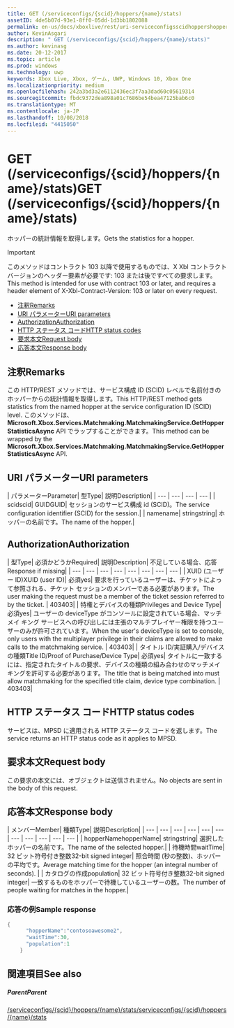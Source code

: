 ```yaml
---
title: GET (/serviceconfigs/{scid}/hoppers/{name}/stats)
assetID: 4de5b07d-93e1-8ff0-05dd-1d3bb1802088
permalink: en-us/docs/xboxlive/rest/uri-serviceconfigsscidhoppershoppernamestatsget.html
author: KevinAsgari
description: " GET (/serviceconfigs/{scid}/hoppers/{name}/stats)"
ms.author: kevinasg
ms.date: 20-12-2017
ms.topic: article
ms.prod: windows
ms.technology: uwp
keywords: Xbox Live, Xbox, ゲーム, UWP, Windows 10, Xbox One
ms.localizationpriority: medium
ms.openlocfilehash: 242a3bd3a2e6112436ec3f7aa3dad60c05619314
ms.sourcegitcommit: fbdc9372dea898a01c7686be54bea47125bab6c0
ms.translationtype: MT
ms.contentlocale: ja-JP
ms.lasthandoff: 10/08/2018
ms.locfileid: "4415050"
---
```

# <a name="get-serviceconfigsscidhoppersnamestats"></a><span data-ttu-id="677a8-104">GET (/serviceconfigs/{scid}/hoppers/{name}/stats)</span><span class="sxs-lookup"><span data-stu-id="677a8-104">GET (/serviceconfigs/{scid}/hoppers/{name}/stats)</span></span>

<span data-ttu-id="677a8-105">ホッパーの統計情報を取得します。</span><span class="sxs-lookup"><span data-stu-id="677a8-105">Gets the statistics for a hopper.</span></span>

> [!IMPORTANT]
> <span data-ttu-id="677a8-106">このメソッドはコントラクト 103 以降で使用するものでは、X Xbl コントラクト バージョンのヘッダー要素が必要です: 103 または後ですべての要求します。</span><span class="sxs-lookup"><span data-stu-id="677a8-106">This method is intended for use with contract 103 or later, and requires a header element of X-Xbl-Contract-Version: 103 or later on every request.</span></span>

  * [<span data-ttu-id="677a8-107">注釈</span><span class="sxs-lookup"><span data-stu-id="677a8-107">Remarks</span></span>](#ID4ET)
  * [<span data-ttu-id="677a8-108">URI パラメーター</span><span class="sxs-lookup"><span data-stu-id="677a8-108">URI parameters</span></span>](#ID4E5)
  * [<span data-ttu-id="677a8-109">Authorization</span><span class="sxs-lookup"><span data-stu-id="677a8-109">Authorization</span></span>](#ID4EJB)
  * [<span data-ttu-id="677a8-110">HTTP ステータス コード</span><span class="sxs-lookup"><span data-stu-id="677a8-110">HTTP status codes</span></span>](#ID4E3C)
  * [<span data-ttu-id="677a8-111">要求本文</span><span class="sxs-lookup"><span data-stu-id="677a8-111">Request body</span></span>](#ID4EFD)
  * [<span data-ttu-id="677a8-112">応答本文</span><span class="sxs-lookup"><span data-stu-id="677a8-112">Response body</span></span>](#ID4EQD)

<a id="ID4ET"></a>


## <a name="remarks"></a><span data-ttu-id="677a8-113">注釈</span><span class="sxs-lookup"><span data-stu-id="677a8-113">Remarks</span></span>
<span data-ttu-id="677a8-114">この HTTP/REST メソッドでは、サービス構成 ID (SCID) レベルで名前付きのホッパーからの統計情報を取得します。</span><span class="sxs-lookup"><span data-stu-id="677a8-114">This HTTP/REST method gets statistics from the named hopper at the service configuration ID (SCID) level.</span></span> <span data-ttu-id="677a8-115">このメソッドは、 **Microsoft.Xbox.Services.Matchmaking.MatchmakingService.GetHopperStatisticsAsync** API でラップすることができます。</span><span class="sxs-lookup"><span data-stu-id="677a8-115">This method can be wrapped by the **Microsoft.Xbox.Services.Matchmaking.MatchmakingService.GetHopperStatisticsAsync** API.</span></span>  
<a id="ID4E5"></a>


## <a name="uri-parameters"></a><span data-ttu-id="677a8-116">URI パラメーター</span><span class="sxs-lookup"><span data-stu-id="677a8-116">URI parameters</span></span>

| <span data-ttu-id="677a8-117">パラメーター</span><span class="sxs-lookup"><span data-stu-id="677a8-117">Parameter</span></span>| <span data-ttu-id="677a8-118">型</span><span class="sxs-lookup"><span data-stu-id="677a8-118">Type</span></span>| <span data-ttu-id="677a8-119">説明</span><span class="sxs-lookup"><span data-stu-id="677a8-119">Description</span></span>|
| --- | --- | --- | --- |
| <span data-ttu-id="677a8-120">scid</span><span class="sxs-lookup"><span data-stu-id="677a8-120">scid</span></span>| <span data-ttu-id="677a8-121">GUID</span><span class="sxs-lookup"><span data-stu-id="677a8-121">GUID</span></span>| <span data-ttu-id="677a8-122">セッションのサービス構成 id (SCID)。</span><span class="sxs-lookup"><span data-stu-id="677a8-122">The service configuration identifier (SCID) for the session.</span></span>|
| <span data-ttu-id="677a8-123">name</span><span class="sxs-lookup"><span data-stu-id="677a8-123">name</span></span>| <span data-ttu-id="677a8-124">string</span><span class="sxs-lookup"><span data-stu-id="677a8-124">string</span></span>| <span data-ttu-id="677a8-125">ホッパーの名前です。</span><span class="sxs-lookup"><span data-stu-id="677a8-125">The name of the hopper.</span></span>|

<a id="ID4EJB"></a>


## <a name="authorization"></a><span data-ttu-id="677a8-126">Authorization</span><span class="sxs-lookup"><span data-stu-id="677a8-126">Authorization</span></span>

| <span data-ttu-id="677a8-127">型</span><span class="sxs-lookup"><span data-stu-id="677a8-127">Type</span></span>| <span data-ttu-id="677a8-128">必須かどうか</span><span class="sxs-lookup"><span data-stu-id="677a8-128">Required</span></span>| <span data-ttu-id="677a8-129">説明</span><span class="sxs-lookup"><span data-stu-id="677a8-129">Description</span></span>| <span data-ttu-id="677a8-130">不足している場合、応答</span><span class="sxs-lookup"><span data-stu-id="677a8-130">Response if missing</span></span>|
| --- | --- | --- | --- | --- | --- | --- | --- |
| <span data-ttu-id="677a8-131">XUID (ユーザー ID)</span><span class="sxs-lookup"><span data-stu-id="677a8-131">XUID (user ID)</span></span>| <span data-ttu-id="677a8-132">必須</span><span class="sxs-lookup"><span data-stu-id="677a8-132">yes</span></span>| <span data-ttu-id="677a8-133">要求を行っているユーザーは、チケットによって参照される、チケット セッションのメンバーである必要があります。</span><span class="sxs-lookup"><span data-stu-id="677a8-133">The user making the request must be a member of the ticket session referred to by the ticket.</span></span> | <span data-ttu-id="677a8-134">403</span><span class="sxs-lookup"><span data-stu-id="677a8-134">403</span></span>|
| <span data-ttu-id="677a8-135">特権とデバイスの種類</span><span class="sxs-lookup"><span data-stu-id="677a8-135">Privileges and Device Type</span></span>| <span data-ttu-id="677a8-136">必須</span><span class="sxs-lookup"><span data-stu-id="677a8-136">yes</span></span>| <span data-ttu-id="677a8-137">ユーザーの deviceType がコンソールに設定されている場合、マッチメイ キング サービスへの呼び出しには主張のマルチプレイヤー権限を持つユーザーのみが許可されています。</span><span class="sxs-lookup"><span data-stu-id="677a8-137">When the user's deviceType is set to console, only users with the multiplayer privilege in their claims are allowed to make calls to the matchmaking service.</span></span> | <span data-ttu-id="677a8-138">403</span><span class="sxs-lookup"><span data-stu-id="677a8-138">403</span></span>|
| <span data-ttu-id="677a8-139">タイトル ID/実証購入/デバイスの種類</span><span class="sxs-lookup"><span data-stu-id="677a8-139">Title ID/Proof of Purchase/Device Type</span></span>| <span data-ttu-id="677a8-140">必須</span><span class="sxs-lookup"><span data-stu-id="677a8-140">yes</span></span>| <span data-ttu-id="677a8-141">タイトルに一致するには、指定されたタイトルの要求、デバイスの種類の組み合わせのマッチメイ キングを許可する必要があります。</span><span class="sxs-lookup"><span data-stu-id="677a8-141">The title that is being matched into must allow matchmaking for the specified title claim, device type combination.</span></span> | <span data-ttu-id="677a8-142">403</span><span class="sxs-lookup"><span data-stu-id="677a8-142">403</span></span>|

<a id="ID4E3C"></a>


## <a name="http-status-codes"></a><span data-ttu-id="677a8-143">HTTP ステータス コード</span><span class="sxs-lookup"><span data-stu-id="677a8-143">HTTP status codes</span></span>
<span data-ttu-id="677a8-144">サービスは、MPSD に適用される HTTP ステータス コードを返します。</span><span class="sxs-lookup"><span data-stu-id="677a8-144">The service returns an HTTP status code as it applies to MPSD.</span></span>  
<a id="ID4EFD"></a>


## <a name="request-body"></a><span data-ttu-id="677a8-145">要求本文</span><span class="sxs-lookup"><span data-stu-id="677a8-145">Request body</span></span>

<span data-ttu-id="677a8-146">この要求の本文には、オブジェクトは送信されません。</span><span class="sxs-lookup"><span data-stu-id="677a8-146">No objects are sent in the body of this request.</span></span>

<a id="ID4EQD"></a>


## <a name="response-body"></a><span data-ttu-id="677a8-147">応答本文</span><span class="sxs-lookup"><span data-stu-id="677a8-147">Response body</span></span>

| <span data-ttu-id="677a8-148">メンバー</span><span class="sxs-lookup"><span data-stu-id="677a8-148">Member</span></span>| <span data-ttu-id="677a8-149">種類</span><span class="sxs-lookup"><span data-stu-id="677a8-149">Type</span></span>| <span data-ttu-id="677a8-150">説明</span><span class="sxs-lookup"><span data-stu-id="677a8-150">Description</span></span>|
| --- | --- | --- | --- | --- | --- | --- | --- | --- | --- | --- |
| <span data-ttu-id="677a8-151">hopperName</span><span class="sxs-lookup"><span data-stu-id="677a8-151">hopperName</span></span>| <span data-ttu-id="677a8-152">string</span><span class="sxs-lookup"><span data-stu-id="677a8-152">string</span></span>| <span data-ttu-id="677a8-153">選択したホッパーの名前です。</span><span class="sxs-lookup"><span data-stu-id="677a8-153">The name of the selected hopper.</span></span>|
| <span data-ttu-id="677a8-154">待機時間</span><span class="sxs-lookup"><span data-stu-id="677a8-154">waitTime</span></span>| <span data-ttu-id="677a8-155">32 ビット符号付き整数</span><span class="sxs-lookup"><span data-stu-id="677a8-155">32-bit signed integer</span></span>| <span data-ttu-id="677a8-156">照合時間 (秒の整数)、ホッパーの平均です。</span><span class="sxs-lookup"><span data-stu-id="677a8-156">Average matching time for the hopper (an integral number of seconds).</span></span> |
| <span data-ttu-id="677a8-157">カタログの作成</span><span class="sxs-lookup"><span data-stu-id="677a8-157">population</span></span>| <span data-ttu-id="677a8-158">32 ビット符号付き整数</span><span class="sxs-lookup"><span data-stu-id="677a8-158">32-bit signed integer</span></span>| <span data-ttu-id="677a8-159">一致するものをホッパーで待機しているユーザーの数。</span><span class="sxs-lookup"><span data-stu-id="677a8-159">The number of people waiting for matches in the hopper.</span></span>|

<a id="ID4E1D"></a>


### <a name="sample-response"></a><span data-ttu-id="677a8-160">応答の例</span><span class="sxs-lookup"><span data-stu-id="677a8-160">Sample response</span></span>


```cpp
{
      "hopperName":"contosoawesome2",
      "waitTime":30,
      "population":1
    }


```


<a id="ID4EJE"></a>


## <a name="see-also"></a><span data-ttu-id="677a8-161">関連項目</span><span class="sxs-lookup"><span data-stu-id="677a8-161">See also</span></span>

<a id="ID4ELE"></a>


##### <a name="parent"></a><span data-ttu-id="677a8-162">Parent</span><span class="sxs-lookup"><span data-stu-id="677a8-162">Parent</span></span>  

[<span data-ttu-id="677a8-163">/serviceconfigs/{scid}/hoppers/{name}/stats</span><span class="sxs-lookup"><span data-stu-id="677a8-163">/serviceconfigs/{scid}/hoppers/{name}/stats</span></span>](uri-serviceconfigsscidhoppershoppernamestats.md)
